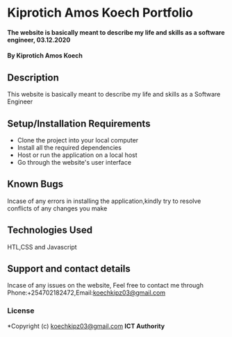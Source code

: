 # Kiprotich Amos Koech Portfolio
#### The website is basically meant to describe my life and skills as a software engineer, 03.12.2020
#### By **Kiprotich Amos Koech**
## Description
This website is basically meant to describe my life and skills as a Software Engineer
## Setup/Installation Requirements
* Clone the project into your local computer
* Install all the required dependencies
* Host or run the application on a local host
* Go through the website's user interface
## Known Bugs
Incase of any errors in installing the application,kindly try to resolve conflicts of any changes you make
## Technologies Used
HTL,CSS and Javascript
## Support and contact details
Incase of any issues on the website, Feel free to contact me through Phone:+254702182472,Email:koechkipz03@gmail.com
### License
*Copyright (c) koechkipz03@gmail.com **ICT Authority**
